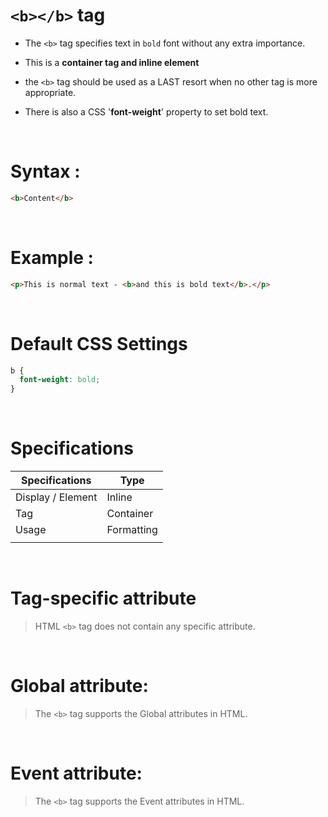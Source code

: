 # `<b></b>` tag

- The `<b>` tag specifies text in `bold` font without any extra importance.

* This is a **container tag and inline element**

* the `<b>` tag should be used as a LAST resort when no other tag is more appropriate.

* There is also a CSS '**font-weight**' property to set bold text.

&nbsp;

# Syntax :

```html
<b>Content</b>
```

&nbsp;

# Example :

```html
<p>This is normal text - <b>and this is bold text</b>.</p>
```

&nbsp;

# Default CSS Settings

```css
b {
  font-weight: bold;
}
```

&nbsp;

# Specifications

| Specifications    | Type       |
| ----------------- | ---------- |
| Display / Element | Inline     |
| Tag               | Container  |
| Usage             | Formatting |
|                   |            |

&nbsp;

# Tag-specific attribute

> HTML `<b>` tag does not contain any specific attribute.

&nbsp;

# Global attribute:

> The `<b>` tag supports the Global attributes in HTML.

&nbsp;

# Event attribute:

> The `<b>` tag supports the Event attributes in HTML.
